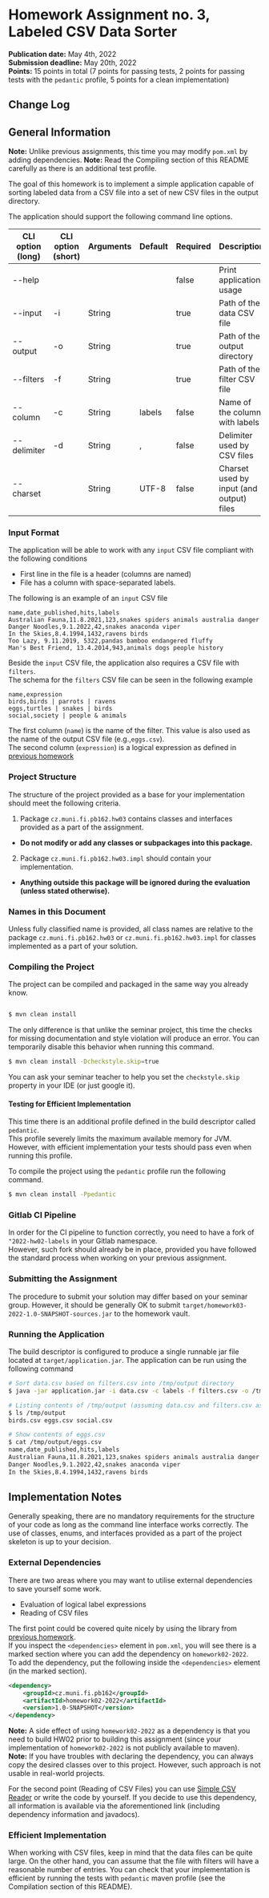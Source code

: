 Homework Assignment no. 3, Labeled CSV Data Sorter 
====================================

**Publication date:**  May 4th, 2022  
**Submission deadline:** May 20th, 2022  
**Points:** 15 points in total (7 points for passing tests, 2 points for passing tests with the ``pedantic`` profile, 5 points for a clean implementation)


Change Log
-----------

General Information
-------------------
**Note:** Unlike previous assignments, this time you may modify ``pom.xml`` by adding dependencies.
**Note:** Read the Compiling section of this README carefully as there is an additional test profile.

The goal of this homework is to implement a simple application capable of sorting labeled data from a CSV file into a set of new CSV files in the output directory.

The application should support the following command line options.

| CLI option (long) | CLI option  (short)   | Arguments | Default   | Required  | Description                              |
| ------            | ------                | ------    | ------    | ------    |------------------------------------------|
| --help            |                       |           |           | false     | Print application usage                  |
| --input           | -i                    | String    |           | true      | Path of the data CSV file                |   
| --output          | -o                    | String    |           | true      | Path of the output directory             |
| --filters         | -f                    | String    |           | true      | Path of the filter CSV file              |
| --column          | -c                    | String    | labels    | false     | Name of the column with labels           |
| --delimiter       | -d                    | String    | ,         | false     | Delimiter used by CSV files              |
| --charset         |                       | String    | UTF-8     | false     | Charset used by input (and output) files |

### Input Format
The application will be able to work with any ``input`` CSV file compliant with the following conditions

- First line in the file is a header (columns are named)  
- File has a column with space-separated labels.

The following is an example of an ``input`` CSV file

```csv
name,date_published,hits,labels
Australian Fauna,11.8.2021,123,snakes spiders animals australia danger
Danger Noodles,9.1.2022,42,snakes anaconda viper
In the Skies,8.4.1994,1432,ravens birds
Too Lazy, 9.11.2019, 5322,pandas bamboo endangered fluffy
Man's Best Friend, 13.4.2014,943,animals dogs people history
```

Beside the ``input`` CSV file, the application also requires a CSV file with ``filters``.  
The schema for the ``filters`` CSV file can be seen in the following example

```csv
name,expression
birds,birds | parrots | ravens
eggs,turtles | snakes | birds
social,society | people & animals
```
The first column (``name``) is the name of the filter. This value is also used as the name of the output CSV file (e.g.,``eggs.csv``).    
The second column (``expression``) is a logical expression as defined in [previous homework](https://gitlab.fi.muni.cz/pb162/2022-hw02-labels)

### Project Structure

The structure of the project provided as a base for your implementation should meet the following criteria.

1. Package ```cz.muni.fi.pb162.hw03``` contains classes and interfaces provided as a part of the assignment.

- **Do not modify or add any classes or subpackages into this package.**

2. Package  ```cz.muni.fi.pb162.hw03.impl``` should contain your implementation.

- **Anything outside this package will be ignored during the evaluation (unless stated otherwise).**

### Names in this Document

Unless fully classified name is provided, all class names are relative to the package ```cz.muni.fi.pb162.hw03``` or ```cz.muni.fi.pb162.hw03.impl``` for classes
implemented as a part of your solution.

### Compiling the Project

The project can be compiled and packaged in the same way you already know.

```bash

$ mvn clean install
```

The only difference is that unlike the seminar project, this time the checks for missing documentation and style violation will produce an error. You can temporarily
disable this behavior when running this command.

```bash
$ mvn clean install -Dcheckstyle.skip=true
```

You can ask your seminar teacher to help you set the ``checkstyle.skip`` property in your IDE (or just google it).

#### Testing for Efficient Implementation
This time there is an additional profile defined in the build descriptor called ``pedantic``.  
This profile severely limits the maximum available memory for JVM. However, with efficient implementation your tests should pass even when running this profile. 

To compile the project using the ``pedantic`` profile run the following command.

```bash
$ mvn clean install -Ppedantic
```

### Gitlab CI Pipeline
In order for the CI pipeline to function correctly, you need to have a fork of ``"2022-hw02-labels`` in your Gitlab namespace.  
However, such fork should already be in place, provided you have followed the standard process when working on your previous assignment.

### Submitting the Assignment
The procedure to submit your solution may differ based on your seminar group. However, it should be generally OK to
submit ```target/homework03-2022-1.0-SNAPSHOT-sources.jar``` to the homework vault.

### Running the Application
The build descriptor is configured to produce a single runnable jar file located at ``target/application.jar``. The application can be run using the following command

```bash
# Sort data.csv based on filters.csv into /tmp/output directory
$ java -jar application.jar -i data.csv -c labels -f filters.csv -o /tmp/output 

# Listing contents of /tmp/output (assuming data.csv and filters.csv as shown above)
$ ls /tmp/output
birds.csv eggs.csv social.csv

# Show contents of eggs.csv
$ cat /tmp/output/eggs.csv
name,date_published,hits,labels
Australian Fauna,11.8.2021,123,snakes spiders animals australia danger
Danger Noodles,9.1.2022,42,snakes anaconda viper
In the Skies,8.4.1994,1432,ravens birds
```

Implementation Notes
----
Generally speaking, there are no mandatory requirements for the structure of your code as long as the command line interface works correctly.
The use of classes, enums, and interfaces provided as a part of the project skeleton is up to your decision.

### External Dependencies
There are two areas where you may want to utilise external dependencies to save yourself some work. 

- Evaluation of logical label expressions
- Reading of CSV files

The first point could be covered quite nicely by using the library from [previous homework](https://gitlab.fi.muni.cz/pb162/2022-hw02-labels).  
If you inspect the ``<dependencies>`` element in ``pom.xml``, you will see there is a marked section where you can add the dependency on ``homework02-2022``.  
To add the dependency, put the following inside the ``<dependencies>`` element (in the marked section).

```xml
<dependency>
    <groupId>cz.muni.fi.pb162</groupId>
    <artifactId>homework02-2022</artifactId>
    <version>1.0-SNAPSHOT</version>
</dependency>
```

**Note:** A side effect of using ``homework02-2022`` as a dependency is that you need to build HW02 prior to building this assignment (since your implementation of ``homework02-2022`` is not publicly available to maven).   
**Note:** If you have troubles with declaring the dependency, you can always copy the desired classes over to this project. However, such approach is not usable in real-world projects. 

For the second point (Reading of CSV Files) you can use [Simple CSV Reader](https://github.com/jcechace/pb162-csv-parser) or write the code by yourself. 
If you decide to use this dependency, all information is available via the aforementioned link (including dependency information and javadocs).

### Efficient Implementation
When working with CSV files, keep in mind that the data files can be quite large. On the other hand, you can assume that the file with filters will have a reasonable number of entries.
You can check that your implementation is efficient by running the tests with ``pedantic`` maven profile (see the Compilation section of this README).






